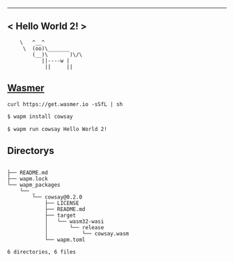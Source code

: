  ________________
< Hello World 2! >
 ----------------
        \   ^__^
         \  (oo)\_______
            (__)\       )\/\
               ||----w |
                ||     ||


## [Wasmer](https://wasmer.io/)

`curl https://get.wasmer.io -sSfL | sh`

```sh
$ wapm install cowsay

$ wapm run cowsay Hello World 2!
```

Directorys
---

```

├── README.md
├── wapm.lock
└── wapm_packages
    └── _
        └── cowsay@0.2.0
            ├── LICENSE
            ├── README.md
            ├── target
            │   └── wasm32-wasi
            │       └── release
            │           └── cowsay.wasm
            └── wapm.toml

6 directories, 6 files
```
